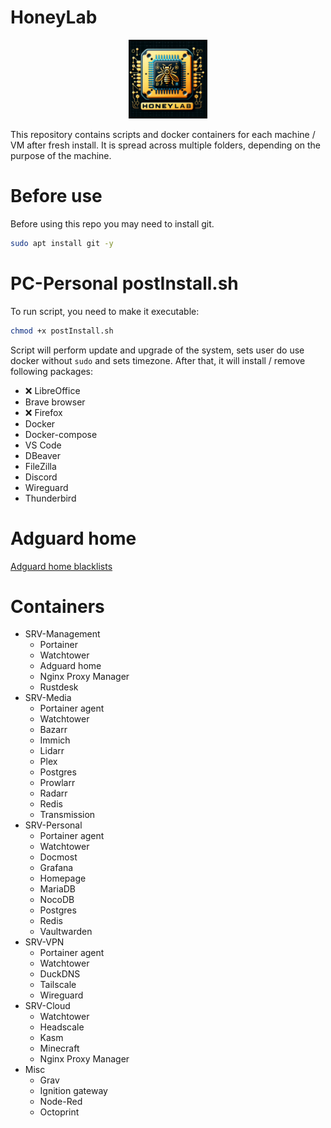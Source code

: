 # HoneyLab
<div class="intro" align="center">
    <img src="./img/logo.png" width="25%" alt="logo">
</div>

This repository contains scripts and docker containers for each machine / VM after fresh install. It is spread across multiple folders, depending on the purpose of the machine.

<!-- <div class="intro" align="center">
    <img src="./img/services.svg" width="75%" alt="services">
</div>

*[Icons](https://github.com/free-icons/free-icons) -->

# Before use
Before using this repo you may need to install git.
```bash
sudo apt install git -y
```

# PC-Personal postInstall.sh
To run script, you need to make it executable:
```bash
chmod +x postInstall.sh
```
Script will perform update and upgrade of the system, sets user do use docker without `sudo` and sets timezone. After that, it will install / remove following packages:

- ❌ LibreOffice
- Brave browser
- ❌ Firefox
- Docker
- Docker-compose
- VS Code
- DBeaver
- FileZilla
- Discord
- Wireguard
- Thunderbird

# Adguard home
[Adguard home blacklists](https://firebog.net/)

# Containers
- SRV-Management
    - Portainer
    - Watchtower
    - Adguard home
    - Nginx Proxy Manager
    - Rustdesk
- SRV-Media
    - Portainer agent
    - Watchtower
    - Bazarr
    - Immich
    - Lidarr
    - Plex
    - Postgres
    - Prowlarr
    - Radarr
    - Redis
    - Transmission
- SRV-Personal
    - Portainer agent
    - Watchtower
    - Docmost
    - Grafana
    - Homepage
    - MariaDB
    - NocoDB
    - Postgres
    - Redis
    - Vaultwarden
- SRV-VPN
    - Portainer agent
    - Watchtower
    - DuckDNS
    - Tailscale
    - Wireguard
- SRV-Cloud
    - Watchtower
    - Headscale
    - Kasm
    - Minecraft
    - Nginx Proxy Manager
- Misc
    - Grav
    - Ignition gateway
    - Node-Red
    - Octoprint